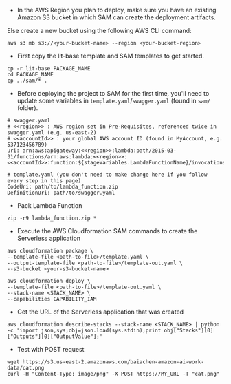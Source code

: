 * In the AWS Region you plan to deploy, make sure you have an existing Amazon S3 bucket in which SAM can create the deployment artifacts.

Else create a new bucket using the following AWS CLI command:

```
aws s3 mb s3://<your-bucket-name> --region <your-bucket-region>
```

- First copy the lit-base template and SAM templates to get started.
```
cp -r lit-base PACKAGE_NAME
cd PACKAGE_NAME
cp ../sam/* .
```

- Before deploying the project to SAM for the first time, you'll need to update some variables in `template.yaml`/`swagger.yaml` (found in `sam/` folder).

```
# swagger.yaml
# <<region>> : AWS region set in Pre-Requisites, referenced twice in swagger.yaml (e.g. us-east-2)
# <<accountId>> : your global AWS account ID (found in MyAccount, e.g. 537123456789)
uri: arn:aws:apigateway:<<region>>:lambda:path/2015-03-31/functions/arn:aws:lambda:<<region>>:<<accountId>>:function:${stageVariables.LambdaFunctionName}/invocations

# template.yaml (you don't need to make change here if you follow every step in this page)
CodeUri: path/to/lambda_function.zip
DefinitionUri: path/to/swagger.yaml
```

- Pack Lambda Function
```
zip -r9 lambda_function.zip *
```

- Execute the AWS Cloudformation SAM commands to create the Serverless application

```
aws cloudformation package \
--template-file <path-to-file>/template.yaml \
--output-template-file <path-to-file>/template-out.yaml \
--s3-bucket <your-s3-bucket-name>

aws cloudformation deploy \
--template-file <path-to-file>/template-out.yaml \
--stack-name <STACK_NAME> \
--capabilities CAPABILITY_IAM
```
 

- Get the URL of the Serverless application that was created

```
aws cloudformation describe-stacks --stack-name <STACK_NAME> | python -c 'import json,sys;obj=json.load(sys.stdin);print obj["Stacks"][0]["Outputs"][0]["OutputValue"];'
```

- Test with POST request

```
wget https://s3.us-east-2.amazonaws.com/baiachen-amazon-ai-work-data/cat.png
curl -H "Content-Type: image/png" -X POST https://MY_URL -T "cat.png"
```